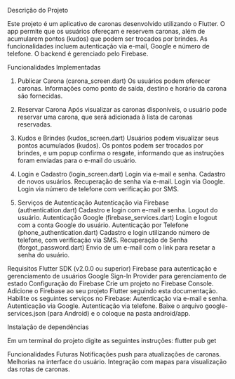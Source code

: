 Descrição do Projeto

Este projeto é um aplicativo de caronas desenvolvido utilizando o Flutter. O app permite que os usuários ofereçam e reservem caronas, além de acumularem pontos (kudos) que podem ser trocados por brindes. As funcionalidades incluem autenticação via e-mail, Google e número de telefone. O backend é gerenciado pelo Firebase.


Funcionalidades Implementadas

1. Publicar Carona (carona_screen.dart)
Os usuários podem oferecer caronas.
Informações como ponto de saída, destino e horário da carona são fornecidas.
2. Reservar Carona
Após visualizar as caronas disponíveis, o usuário pode reservar uma carona, que será adicionada à lista de caronas reservadas.
3. Kudos e Brindes (kudos_screen.dart)
Usuários podem visualizar seus pontos acumulados (kudos).
Os pontos podem ser trocados por brindes, e um popup confirma o resgate, informando que as instruções foram enviadas para o e-mail do usuário.
4. Login e Cadastro (login_screen.dart)
Login via e-mail e senha.
Cadastro de novos usuários.
Recuperação de senha via e-mail.
Login via Google.
Login via número de telefone com verificação por SMS.


5. Serviços de Autenticação
Autenticação via Firebase (authentication.dart)
Cadastro e login com e-mail e senha.
Logout do usuário.
Autenticação Google (firebase_services.dart)
Login e logout com a conta Google do usuário.
Autenticação por Telefone (phone_authentication.dart)
Cadastro e login utilizando número de telefone, com verificação via SMS.
Recuperação de Senha (forgot_password.dart)
Envio de um e-mail com o link para resetar a senha do usuário.



Requisitos
Flutter SDK (v2.0.0 ou superior)
Firebase para autenticação e gerenciamento de usuários
Google Sign-In
Provider para gerenciamento de estado
Configuração do Firebase
Crie um projeto no Firebase Console.
Adicione o Firebase ao seu projeto Flutter seguindo esta documentação.
Habilite os seguintes serviços no Firebase:
Autenticação via e-mail e senha.
Autenticação via Google.
Autenticação via telefone.
Baixe o arquivo google-services.json (para Android) e o coloque na pasta android/app.



Instalação de dependências

Em um terminal do projeto digite as seguintes instruções:
    flutter pub get



Funcionalidades Futuras
Notificações push para atualizações de caronas.
Melhorias na interface do usuário.
Integração com mapas para visualização das rotas de caronas.
